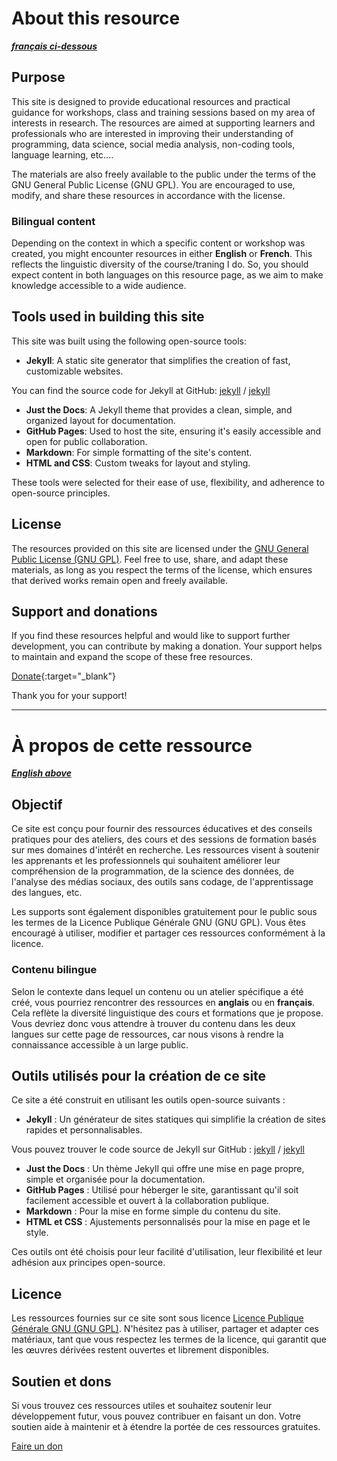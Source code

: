 # About this resource
[***français ci-dessous***](#à-propos-de-cette-ressource)

## Purpose

This site is designed to provide educational resources and practical guidance for workshops, class and training sessions based on my area of interests in research. The resources are aimed at supporting learners and professionals who are interested in improving their understanding of programming, data science, social media analysis, non-coding tools, language learning, etc....

The materials are also freely available to the public under the terms of the GNU General Public License (GNU GPL). You are encouraged to use, modify, and share these resources in accordance with the license.

### Bilingual content

Depending on the context in which a specific content or workshop was created, you might encounter resources in either **English** or **French**. This reflects the linguistic diversity of the course/traning I do. So, you should expect content in both languages on this resource page, as we aim to make knowledge accessible to a wide audience.

## Tools used in building this site

This site was built using the following open-source tools:

- **Jekyll**: A static site generator that simplifies the creation of fast, customizable websites.

You can find the source code for Jekyll at GitHub:
[jekyll][jekyll-organization] /
[jekyll](https://github.com/jekyll/jekyll)


[jekyll-organization]: https://github.com/jekyll

- **Just the Docs**: A Jekyll theme that provides a clean, simple, and organized layout for documentation.
- **GitHub Pages**: Used to host the site, ensuring it's easily accessible and open for public collaboration.
- **Markdown**: For simple formatting of the site's content.
- **HTML and CSS**: Custom tweaks for layout and styling.
  
These tools were selected for their ease of use, flexibility, and adherence to open-source principles.

## License

The resources provided on this site are licensed under the [GNU General Public License (GNU GPL)](https://www.gnu.org/licenses/gpl-3.0.en.html). Feel free to use, share, and adapt these materials, as long as you respect the terms of the license, which ensures that derived works remain open and freely available.

## Support and donations

If you find these resources helpful and would like to support further development, you can contribute by making a donation. Your support helps to maintain and expand the scope of these free resources.

[Donate](https://mkante.ml/en_US/donations/donation-form/){:target="_blank"}

Thank you for your support!

---

# À propos de cette ressource
[***English above***](#about-this-resource)

## Objectif

Ce site est conçu pour fournir des ressources éducatives et des conseils pratiques pour des ateliers, des cours et des sessions de formation basés sur mes domaines d'intérêt en recherche. Les ressources visent à soutenir les apprenants et les professionnels qui souhaitent améliorer leur compréhension de la programmation, de la science des données, de l'analyse des médias sociaux, des outils sans codage, de l'apprentissage des langues, etc.

Les supports sont également disponibles gratuitement pour le public sous les termes de la Licence Publique Générale GNU (GNU GPL). Vous êtes encouragé à utiliser, modifier et partager ces ressources conformément à la licence.

### Contenu bilingue

Selon le contexte dans lequel un contenu ou un atelier spécifique a été créé, vous pourriez rencontrer des ressources en **anglais** ou en **français**. Cela reflète la diversité linguistique des cours et formations que je propose. Vous devriez donc vous attendre à trouver du contenu dans les deux langues sur cette page de ressources, car nous visons à rendre la connaissance accessible à un large public.

## Outils utilisés pour la création de ce site

Ce site a été construit en utilisant les outils open-source suivants :

- **Jekyll** : Un générateur de sites statiques qui simplifie la création de sites rapides et personnalisables.

Vous pouvez trouver le code source de Jekyll sur GitHub :
[jekyll][jekyll-organization] /
[jekyll](https://github.com/jekyll/jekyll)

[jekyll-organization]: https://github.com/jekyll

- **Just the Docs** : Un thème Jekyll qui offre une mise en page propre, simple et organisée pour la documentation.
- **GitHub Pages** : Utilisé pour héberger le site, garantissant qu'il soit facilement accessible et ouvert à la collaboration publique.
- **Markdown** : Pour la mise en forme simple du contenu du site.
- **HTML et CSS** : Ajustements personnalisés pour la mise en page et le style.

Ces outils ont été choisis pour leur facilité d'utilisation, leur flexibilité et leur adhésion aux principes open-source.

## Licence

Les ressources fournies sur ce site sont sous licence [Licence Publique Générale GNU (GNU GPL)](https://www.gnu.org/licenses/gpl-3.0.fr.html). N'hésitez pas à utiliser, partager et adapter ces matériaux, tant que vous respectez les termes de la licence, qui garantit que les œuvres dérivées restent ouvertes et librement disponibles.

## Soutien et dons

Si vous trouvez ces ressources utiles et souhaitez soutenir leur développement futur, vous pouvez contribuer en faisant un don. Votre soutien aide à maintenir et à étendre la portée de ces ressources gratuites.

[Faire un don](https://mkante.ml/fr_FR/)

